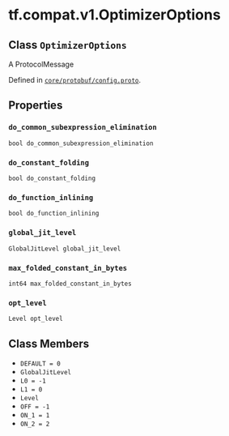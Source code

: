 <div itemscope itemtype="http://developers.google.com/ReferenceObject">
<meta itemprop="name" content="tf.compat.v1.OptimizerOptions" />
<meta itemprop="path" content="Stable" />
<meta itemprop="property" content="do_common_subexpression_elimination"/>
<meta itemprop="property" content="do_constant_folding"/>
<meta itemprop="property" content="do_function_inlining"/>
<meta itemprop="property" content="global_jit_level"/>
<meta itemprop="property" content="max_folded_constant_in_bytes"/>
<meta itemprop="property" content="opt_level"/>
<meta itemprop="property" content="DEFAULT"/>
<meta itemprop="property" content="GlobalJitLevel"/>
<meta itemprop="property" content="L0"/>
<meta itemprop="property" content="L1"/>
<meta itemprop="property" content="Level"/>
<meta itemprop="property" content="OFF"/>
<meta itemprop="property" content="ON_1"/>
<meta itemprop="property" content="ON_2"/>
</div>

# tf.compat.v1.OptimizerOptions

## Class `OptimizerOptions`

A ProtocolMessage





Defined in [`core/protobuf/config.proto`](/code/stable/tensorflow/core/protobuf/config.proto).

<!-- Placeholder for "Used in" -->


## Properties

<h3 id="do_common_subexpression_elimination"><code>do_common_subexpression_elimination</code></h3>

`bool do_common_subexpression_elimination`


<h3 id="do_constant_folding"><code>do_constant_folding</code></h3>

`bool do_constant_folding`


<h3 id="do_function_inlining"><code>do_function_inlining</code></h3>

`bool do_function_inlining`


<h3 id="global_jit_level"><code>global_jit_level</code></h3>

`GlobalJitLevel global_jit_level`


<h3 id="max_folded_constant_in_bytes"><code>max_folded_constant_in_bytes</code></h3>

`int64 max_folded_constant_in_bytes`


<h3 id="opt_level"><code>opt_level</code></h3>

`Level opt_level`




## Class Members

* `DEFAULT = 0` <a id="DEFAULT"></a>
* `GlobalJitLevel` <a id="GlobalJitLevel"></a>
* `L0 = -1` <a id="L0"></a>
* `L1 = 0` <a id="L1"></a>
* `Level` <a id="Level"></a>
* `OFF = -1` <a id="OFF"></a>
* `ON_1 = 1` <a id="ON_1"></a>
* `ON_2 = 2` <a id="ON_2"></a>

